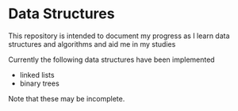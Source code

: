 # Data Structures
This repository is intended to document my progress as I learn data structures and algorithms and aid me in my studies

Currently the following data structures have been implemented
- linked lists
- binary trees

Note that these may be incomplete.